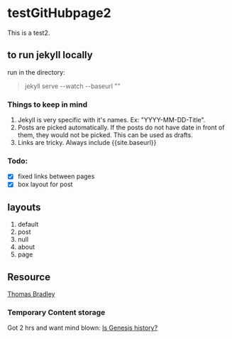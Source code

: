 # testGitHubpage2

This is a test2.

## to run jekyll locally
run in the directory:
> jekyll serve --watch --baseurl ""

### Things to keep in mind
1. Jekyll is very specific with it's names. Ex: "YYYY-MM-DD-Title".
1. Posts are picked automatically. If the posts do not have date in front of them, they would not be picked. This can be used as drafts.
1. Links are tricky. Always include {{site.baseurl}}

### Todo:
- [x] fixed links between pages
- [x] box layout for post

## layouts
1. default
1. post
1. null
1. about
1. page

## Resource
[Thomas Bradley](https://www.youtube.com/watch?v=yLptLUVoz3k&list=PLWjCJDeWfDdfVEcLGAfdJn_HXyM4Y7_k-&index=20)

### Temporary Content storage
Got 2 hrs and want mind blown: [Is Genesis history?](https://www.youtube.com/watch?v=UM82qxxskZE)
